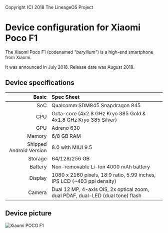 Copyright (C) 2018 The LineageOS Project

Device configuration for Xiaomi Poco F1
=========================================

The Xiaomi Poco F1 (codenamed _"beryllium"_) is a high-end smartphone from Xiaomi.

It was announced in July 2018. Release date was August 2018.

## Device specifications

Basic   | Spec Sheet
-------:|:-------------------------
SoC     | Qualcomm SDM845 Snapdragon 845
CPU     | Octa-core (4x2.8 GHz Kryo 385 Gold & 4x1.8 GHz Kryo 385 Silver)
GPU     | Adreno 630
Memory  | 6/8 GB RAM
Shipped Android Version | 8.0 with MIUI 9.5
Storage | 64/128/256 GB
Battery | Non-removable Li-Ion 4000 mAh battery
Display | 1080 x 2160 pixels, 18:9 ratio, 5.99 inches, IPS LCD (~403 ppi density)
Camera  | Dual 12 MP, 4-axis OIS, 2x optical zoom, dual PDAF, dual-LED (dual tone) flash

## Device picture

![Xiaomi POCO F1](https://xiaomi-mi.com/uploads/CatalogueImage/pvm_02k_17131_1534951297.jpg)
